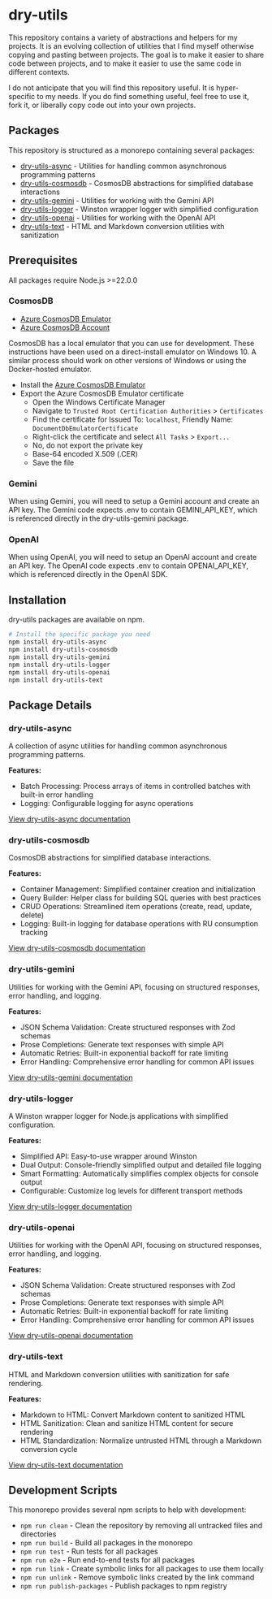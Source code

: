 # dry-utils

This repository contains a variety of abstractions and helpers for my projects. It is an evolving collection of utilities that I find myself otherwise copying and pasting between projects. The goal is to make it easier to share code between projects, and to make it easier to use the same code in different contexts.

I do not anticipate that you will find this repository useful. It is hyper-specific to my needs. If you do find something useful, feel free to use it, fork it, or liberally copy code out into your own projects.

## Packages

This repository is structured as a monorepo containing several packages:

- [dry-utils-async](#dry-utils-async) - Utilities for handling common asynchronous programming patterns
- [dry-utils-cosmosdb](#dry-utils-cosmosdb) - CosmosDB abstractions for simplified database interactions
- [dry-utils-gemini](#dry-utils-gemini) - Utilities for working with the Gemini API
- [dry-utils-logger](#dry-utils-logger) - Winston wrapper logger with simplified configuration
- [dry-utils-openai](#dry-utils-openai) - Utilities for working with the OpenAI API
- [dry-utils-text](#dry-utils-text) - HTML and Markdown conversion utilities with sanitization

## Prerequisites

All packages require Node.js >=22.0.0

### CosmosDB

- [Azure CosmosDB Emulator](https://learn.microsoft.com/en-us/azure/cosmos-db/local-emulator)
- [Azure CosmosDB Account](https://azure.microsoft.com/en-us/services/cosmos-db/)

CosmosDB has a local emulator that you can use for development. These instructions have been used on a direct-install emulator on Windows 10. A similar process should work on other versions of Windows or using the Docker-hosted emulator.

- Install the [Azure CosmosDB Emulator](https://learn.microsoft.com/en-us/azure/cosmos-db/how-to-develop-emulator)
- Export the Azure CosmosDB Emulator certificate
  - Open the Windows Certificate Manager
  - Navigate to `Trusted Root Certification Authorities` > `Certificates`
  - Find the certificate for Issued To: `localhost`, Friendly Name: `DocumentDbEmulatorCertificate`
  - Right-click the certificate and select `All Tasks` > `Export...`
  - No, do not export the private key
  - Base-64 encoded X.509 (.CER)
  - Save the file

### Gemini

When using Gemini, you will need to setup a Gemini account and create an API key. The Gemini code expects .env to contain GEMINI_API_KEY, which is referenced directly in the dry-utils-gemini package.

### OpenAI

When using OpenAI, you will need to setup an OpenAI account and create an API key. The OpenAI code expects .env to contain OPENAI_API_KEY, which is referenced directly in the OpenAI SDK.

## Installation

dry-utils packages are available on npm.

```sh
# Install the specific package you need
npm install dry-utils-async
npm install dry-utils-cosmosdb
npm install dry-utils-gemini
npm install dry-utils-logger
npm install dry-utils-openai
npm install dry-utils-text
```

## Package Details

### dry-utils-async

A collection of async utilities for handling common asynchronous programming patterns.

**Features:**

- Batch Processing: Process arrays of items in controlled batches with built-in error handling
- Logging: Configurable logging for async operations

[View dry-utils-async documentation](./packages/async/README.md)

### dry-utils-cosmosdb

CosmosDB abstractions for simplified database interactions.

**Features:**

- Container Management: Simplified container creation and initialization
- Query Builder: Helper class for building SQL queries with best practices
- CRUD Operations: Streamlined item operations (create, read, update, delete)
- Logging: Built-in logging for database operations with RU consumption tracking

[View dry-utils-cosmosdb documentation](./packages/cosmosdb/README.md)

### dry-utils-gemini

Utilities for working with the Gemini API, focusing on structured responses, error handling, and logging.

**Features:**

- JSON Schema Validation: Create structured responses with Zod schemas
- Prose Completions: Generate text responses with simple API
- Automatic Retries: Built-in exponential backoff for rate limiting
- Error Handling: Comprehensive error handling for common API issues

[View dry-utils-gemini documentation](./packages/gemini/README.md)

### dry-utils-logger

A Winston wrapper logger for Node.js applications with simplified configuration.

**Features:**

- Simplified API: Easy-to-use wrapper around Winston
- Dual Output: Console-friendly simplified output and detailed file logging
- Smart Formatting: Automatically simplifies complex objects for console output
- Configurable: Customize log levels for different transport methods

[View dry-utils-logger documentation](./packages/logger/README.md)

### dry-utils-openai

Utilities for working with the OpenAI API, focusing on structured responses, error handling, and logging.

**Features:**

- JSON Schema Validation: Create structured responses with Zod schemas
- Prose Completions: Generate text responses with simple API
- Automatic Retries: Built-in exponential backoff for rate limiting
- Error Handling: Comprehensive error handling for common API issues

[View dry-utils-openai documentation](./packages/openai/README.md)

### dry-utils-text

HTML and Markdown conversion utilities with sanitization for safe rendering.

**Features:**

- Markdown to HTML: Convert Markdown content to sanitized HTML
- HTML Sanitization: Clean and sanitize HTML content for secure rendering
- HTML Standardization: Normalize untrusted HTML through a Markdown conversion cycle

[View dry-utils-text documentation](./packages/text/README.md)

## Development Scripts

This monorepo provides several npm scripts to help with development:

- `npm run clean` - Clean the repository by removing all untracked files and directories
- `npm run build` - Build all packages in the monorepo
- `npm run test` - Run tests for all packages
- `npm run e2e` - Run end-to-end tests for all packages
- `npm run link` - Create symbolic links for all packages to use them locally
- `npm run unlink` - Remove symbolic links created by the link command
- `npm run publish-packages` - Publish packages to npm registry

